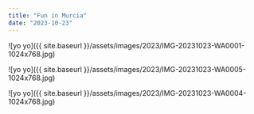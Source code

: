 ```yaml
---
title: "Fun in Murcia"
date: "2023-10-23"
---
```


![yo yo]({{ site.baseurl }}/assets/images/2023/IMG-20231023-WA0001-1024x768.jpg)

![yo yo]({{ site.baseurl }}/assets/images/2023/IMG-20231023-WA0005-1024x768.jpg)

![yo yo]({{ site.baseurl }}/assets/images/2023/IMG-20231023-WA0004-1024x768.jpg)
